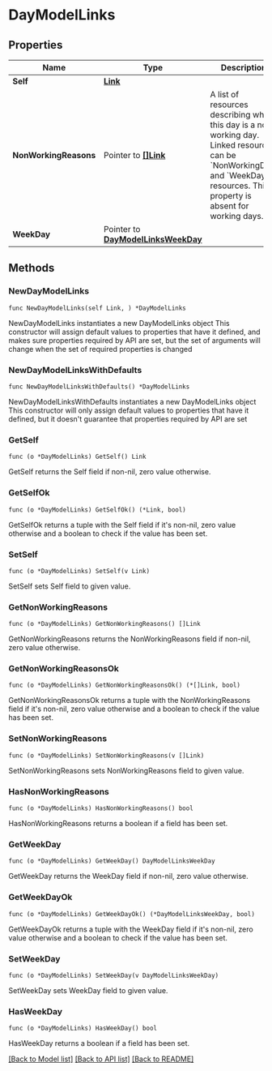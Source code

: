 # DayModelLinks

## Properties

Name | Type | Description | Notes
------------ | ------------- | ------------- | -------------
**Self** | [**Link**](Link.md) |  | 
**NonWorkingReasons** | Pointer to [**[]Link**](Link.md) | A list of resources describing why this day is a non-working day. Linked resources can be &#x60;NonWorkingDay&#x60; and &#x60;WeekDay&#x60; resources. This property is absent for working days. | [optional] 
**WeekDay** | Pointer to [**DayModelLinksWeekDay**](DayModelLinksWeekDay.md) |  | [optional] 

## Methods

### NewDayModelLinks

`func NewDayModelLinks(self Link, ) *DayModelLinks`

NewDayModelLinks instantiates a new DayModelLinks object
This constructor will assign default values to properties that have it defined,
and makes sure properties required by API are set, but the set of arguments
will change when the set of required properties is changed

### NewDayModelLinksWithDefaults

`func NewDayModelLinksWithDefaults() *DayModelLinks`

NewDayModelLinksWithDefaults instantiates a new DayModelLinks object
This constructor will only assign default values to properties that have it defined,
but it doesn't guarantee that properties required by API are set

### GetSelf

`func (o *DayModelLinks) GetSelf() Link`

GetSelf returns the Self field if non-nil, zero value otherwise.

### GetSelfOk

`func (o *DayModelLinks) GetSelfOk() (*Link, bool)`

GetSelfOk returns a tuple with the Self field if it's non-nil, zero value otherwise
and a boolean to check if the value has been set.

### SetSelf

`func (o *DayModelLinks) SetSelf(v Link)`

SetSelf sets Self field to given value.


### GetNonWorkingReasons

`func (o *DayModelLinks) GetNonWorkingReasons() []Link`

GetNonWorkingReasons returns the NonWorkingReasons field if non-nil, zero value otherwise.

### GetNonWorkingReasonsOk

`func (o *DayModelLinks) GetNonWorkingReasonsOk() (*[]Link, bool)`

GetNonWorkingReasonsOk returns a tuple with the NonWorkingReasons field if it's non-nil, zero value otherwise
and a boolean to check if the value has been set.

### SetNonWorkingReasons

`func (o *DayModelLinks) SetNonWorkingReasons(v []Link)`

SetNonWorkingReasons sets NonWorkingReasons field to given value.

### HasNonWorkingReasons

`func (o *DayModelLinks) HasNonWorkingReasons() bool`

HasNonWorkingReasons returns a boolean if a field has been set.

### GetWeekDay

`func (o *DayModelLinks) GetWeekDay() DayModelLinksWeekDay`

GetWeekDay returns the WeekDay field if non-nil, zero value otherwise.

### GetWeekDayOk

`func (o *DayModelLinks) GetWeekDayOk() (*DayModelLinksWeekDay, bool)`

GetWeekDayOk returns a tuple with the WeekDay field if it's non-nil, zero value otherwise
and a boolean to check if the value has been set.

### SetWeekDay

`func (o *DayModelLinks) SetWeekDay(v DayModelLinksWeekDay)`

SetWeekDay sets WeekDay field to given value.

### HasWeekDay

`func (o *DayModelLinks) HasWeekDay() bool`

HasWeekDay returns a boolean if a field has been set.


[[Back to Model list]](../README.md#documentation-for-models) [[Back to API list]](../README.md#documentation-for-api-endpoints) [[Back to README]](../README.md)


